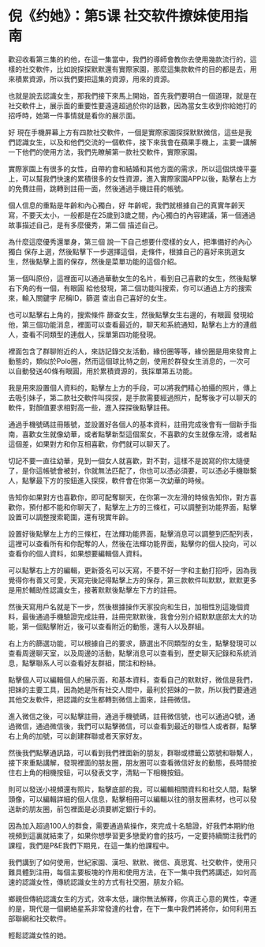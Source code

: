 # 倪《约她》：第5课 社交软件撩妹使用指南

歡迎收看第三集的約他，在這一集當中，我們的導師會教你去使用幾款流行的，這樣的社交軟件，比如說探探默默還有實際家園，那麼這集款軟件的目的都是去，用來積累資源，所以我們要把這集的資源，用來的資源。

也就是說去認識女生，那我們接下來馬上開始，首先我們要明白一個道理，就是在社交軟件上，展示面的重要性要遠遠超過於你的話數，因為當女生收到你給她打的招呼時，她第一件事情就是看你的展示面。

好 現在手機屏幕上方有四款社交軟件，一個是實際家園探探默默微信，這些是我們認識女生，以及和他們交流的一個軟件，接下來我會在蘋果手機上，主要一講解一下他們的使用方法，我們先瞭解第一款社交軟件，實際家園。

實際家園上有很多的女性，自帶約會和結婚和其他方面的需求，所以這個烘煉平臺上，可以幫我們快速的累積很多的女性資源，進入實際家園APP以後，點擊右上方的免費註冊，跳轉到註冊一面，然後通過手機註冊的帳號。

個人信息的重點是年齡和內心獨白，好 年齡呢，我們就根據自己的真實年齡天寫，不要天太小，一般都是在25歲到3歲之間，內心獨白的內容建議，第一個通過故事描述自己，是有多麼優秀，第二個 描述自己。

為什麼這麼優秀還單身，第三個 說一下自己想要什麼樣的女人，把準備好的內心獨白 保存上選，然後點擊下一步選擇這個，走條件，根據自己的喜好來挑選女生，然後點擊上面的保存，然後是菜單功能的這個介紹。

第一個叫原份，這裡面可以通過華動女生的名片，看到自己喜歡的女生，然後點擊右下角的有一個，有眼圓 給他發現，第二個功能叫搜索，你可以通過上方的搜索來，輸入關鍵字 尼稱ID，篩選 查出自己喜好的女生。

也可以點擊右上角的，搜索條件 篩查女生，然後點擊女生右邊的，有眼圓 發現給他，第三個功能消息，裡面可以查看最近的，聊天和系統通知，點擊右上方的連戲人，查看不同類型的連戲人，採單第四功能發現。

裡面包含了群聊附近的人，來訪記錄交友活動，緣份圈等等，緣份圈是用來發育上動態的，類似於Polo圈，然而這個球比特之劍，使用於群發女生消息的，一次可以自動發送40條有眼圓，用於累積資源的，我採單第五功能。

我是用來設置個人資料的，點擊左上方的手段，可以將我們精心拍攝的照片，傳上去吸引妹子，第二款社交軟件叫探探，是手款需要經過照片，配奪後才可以聊天的軟件，對顏值要求相對高一些，進入探探後點擊註冊。

通過手機號碼註冊賬號，並設置好各個人的基本資料，註冊完成後會有一個新手指南，喜歡女生就像幼華，或者點擊新型這個案女，不喜歡的女生就像左滑，或者點這個差，如果對方和你互相喜歡，你們就可以聊天了。

切記不要一直往幼華，見到一個女人就喜歡，對不對，這樣不是說寫的你太隨便了，是你這帳號會被封，你就無法匹配了，你也可以憑必須要，可以憑必手機聯繫人，點擊最下方的按鈕進入探探，軟件會在你第一次幼華的時候。

告知你如果對方也喜歡你，即可配奪聊天，在你第一次左滑的時候告知你，對方喜歡你，預付都不能和你聊天了，點擊左上方的三條杠，可以調整到功能界面，點擊設置可以調整搜索範圍，還有現實年齡。

設置好後點擊左上方的三條杠，在法輝功能界面，點擊消息可以調整到匹配列表，這裡可以查看所有和你配奪的人，然後在法輝功能界面，點擊你的個人投向，可以查看你的個人資料，如果想要編輯個人資料。

可以點擊右上方的編輯，更新簽名可以天寫，不要不好一字和主動打招呼，因為我覺得你有善又可愛，天寫完後記得點擊上方的保存，第三款軟件叫默默，默默更多是用於輔助性認識女生，接著默默後點擊左下方的註冊。

然後天寫用戶名就是下一步，然後根據操作天家投向和生日，加相性別這幾個資料，最後通過手機驗證完成註冊，註冊完默默後，我會分別介紹默默底部太大的功能，第一個點擊附近，後可以查看附近的動態，還有人以及群組。

右上方的篩選功能，可以根據自己的要求，篩選出不同類型的女生，點擊發現可以查看周邊聊天室，以及周邊的活動，點擊消息可以查看到，歷史聊天記錄和系統消息，點擊聯系人可以查看好友群組，關注和粉絲。

點擊個人可以編輯個人的展示面，和基本資料，查看自己的默默好，微信是我們，把妹的主要工具，因為她是所有社交人間中，最利於把妹的一款，所以我們要通過其他交友軟件，把認識的女生都轉到微信上面來，註冊微信。

進入微信之後，可以點擊註冊，通過手機號碼，註冊微信號，也可以通過Q號，通過微信，通過微信後，我們可以點擊微信，可以查看到最近的聯性人或者群，點擊右上角的加號，可以創建群聯或者天家好友。

然後我們點擊通訊路，可以看到我們裡面新的朋友，群聯或標籤公眾號和聯繫人，接下來重點講解，發現裡面的朋友圈，朋友圈可以查看微信好友的動態，長時間按住右上角的相機按鈕，可以發表文字，清點一下相機按鈕。

則可以發送小視頻還有照片，點擊底部的我，可以編輯相關資料和社交人間，點擊頭像，可以編輯詳細的個人信息，點擊相冊可以編輯以往的朋友圈素材，也可以發送新的朋友圈，前包裡面是必須要綁定銀行卡的。

因為加入超過100人的群食，需要通過紫操作，來完成十名驗證，好我們本期約他視頻到這裏就結束了，如果你想學習更多戀愛約會的技巧，一定要持續關注我們的課程，我們是P&E我們下期見，在這一集約他課程中。

我們講到了如何使用，世紀家園、漢坦、默默、微信、真思寬、社交軟件，使用只難具體到注冊，每個主要板塊的作用和使用方法，在下一集中我們將講述，如何高速的認識女性，傳統認識女生的方式有社交圈，朋友介紹。

鄉親但傳統認識女生的方式，效率太低，讓你無法解釋，你真正心意的異性，幸運的是，現代是一個網絡星系非常發達的社會，在下一集中我們將將你，如何利用五部聯網和社交軟件。

輕鬆認識女性的她。